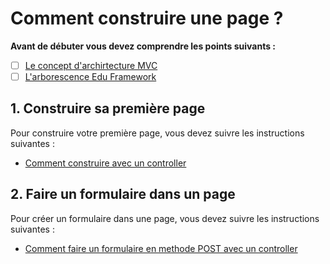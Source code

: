 # Comment construire une page ?

**Avant de débuter vous devez comprendre les points suivants :**

- [ ] [Le concept d'archirtecture MVC](concept-mvc.md)
- [ ] [L'arborescence Edu Framework](arborescence.md)

## 1. Construire sa première page

Pour construire votre première page, vous devez suivre les instructions suivantes :

- [Comment construire avec un controller](controller-edu.md)


## 2. Faire un formulaire dans un page

Pour créer un formulaire dans une page, vous devez suivre les instructions suivantes :

- [Comment faire un formulaire en methode POST avec un controller](controller-edu-post.md)

